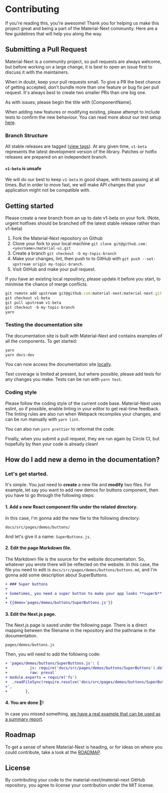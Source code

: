 # Contributing

If you're reading this, you're awesome! Thank you for helping us make this project great and being a part of the Material-Next community. Here are a few guidelines that will help you along the way.

## Submitting a Pull Request

Material-Next is a community project, so pull requests are always welcome, but before working on a large change, it is best to open an issue first to discuss it with the maintainers.

When in doubt, keep your pull requests small. To give a PR the best chance of getting accepted, don't bundle more than one feature or bug fix per pull request. It's always best to create two smaller PRs than one big one.

As with issues, please begin the title with [ComponentName].

When adding new features or modifying existing, please attempt to include tests to confirm the new behaviour. You can read more about our test setup [here](https://github.com/material-next/material-next/blob/v1-beta/test/README.md).

### Branch Structure

All stable releases are tagged ([view tags](https://github.com/material-next/material-next/tags)). At any given time, `v1-beta` represents the latest development version of the library.
Patches or hotfix releases are prepared on an independent branch.

#### `v1-beta` is unsafe

We will do our best to keep `v1-beta` in good shape, with tests passing at all times. But in order to move fast, we will make API changes that your application might not be compatible with.

## Getting started

Please create a new branch from an up to date v1-beta on your fork. (Note, urgent hotfixes should be branched off the latest stable release rather than v1-beta)

1. Fork the Material-Next repository on Github
2. Clone your fork to your local machine `git clone git@github.com:<yourname>/material-ui.git`
3. Create a branch `git checkout -b my-topic-branch`
4. Make your changes, lint, then push to to GitHub with `git push --set-upstream origin my-topic-branch`.
5. Visit GitHub and make your pull request.

If you have an existing local repository, please update it before you start, to minimise the chance of merge conflicts.
```js
git remote add upstream git@github.com:material-next/material-next.git
git checkout v1-beta
git pull upstream v1-beta
git checkout -b my-topic-branch
yarn
```

### Testing the documentation site

The documentation site is built with Material-Next and contains examples of all the components.
To get started:
```js
yarn
yarn docs:dev
```
You can now access the documentation site [locally](http://localhost:3000).

Test coverage is limited at present, but where possible, please add tests for any changes you make. Tests can be run with `yarn test`.

### Coding style

Please follow the coding style of the current code base. Material-Next uses eslint, so if possible, enable linting in your editor to get real-time feedback. The linting rules are also run when Webpack recompiles your changes, and can be run manually with `yarn lint`.

You can also run `yarn prettier` to reformat the code.

Finally, when you submit a pull request, they are run again by Circle CI, but hopefully by then your code is already clean!

## How do I add new a demo in the documentation?

### Let's get started.

It's simple. You just need to **create** a new file and **modify** two files.
For example, let say you want to add new demos for buttons component, then you have to go through the following steps:

#### 1. Add a new React component file under the related directory.

In this case, I'm gonna add the new file to the following directory:
```
docs/src/pages/demos/buttons/
```
And let's give it a name: `SuperButtons.js`.

#### 2. Edit the page Markdown file.

The Markdown file is the source for the website documentation. So, whatever you wrote there will be reflected on the website.
In this case, the file you need to edit is `docs/src/pages/demos/buttons/buttons.md`, and I'm gonna add some description about SuperButtons.

```diff
+ ### Super buttons
+
+ Sometimes, you need a super button to make your app looks **superb**. Yea ...
+
+ {{demo='pages/demos/buttons/SuperButtons.js'}}
```

#### 3. Edit the Next.js page.

The Next.js page is saved under the following page.
There is a direct mapping between the filename in the repository and the pathname in the documentation.

```
pages/demos/buttons.js
```

Then, you will need to add the following code:
```diff
+ 'pages/demos/buttons/SuperButtons.js': {
+          js: require('docs/src/pages/demos/buttons/SuperButtons').default,
+          raw: preval`
+ module.exports = require('fs')
+  .readFileSync(require.resolve('docs/src/pages/demos/buttons/SuperButtons'), 'utf8')
+`,
+        },
```

#### 4. You are done 🎉!

In case you missed something, [we have a real example that can be used as a summary report]((https://github.com/material-next/material-next/pull/8922/files)).

## Roadmap

To get a sense of where Material-Next is heading, or for ideas on where you could contribute, take a look at the [ROADMAP](https://github.com/material-next/material-next/blob/v1-beta/ROADMAP.md).

## License

By contributing your code to the material-next/material-next GitHub repository, you agree to license your contribution under the MIT license.
